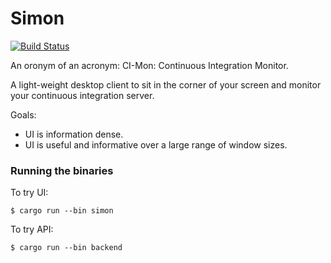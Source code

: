 # Simon

[![Build Status](https://travis-ci.org/scolej/simon.svg?branch=master)](https://travis-ci.org/scolej/simon)

An oronym of an acronym: CI-Mon: Continuous Integration Monitor.

A light-weight desktop client to sit in the corner of your screen and
monitor your continuous integration server.

Goals:

- UI is information dense.
- UI is useful and informative over a large range of window sizes.

### Running the binaries

To try UI:

```shell
$ cargo run --bin simon
```

To try API:

```shell
$ cargo run --bin backend
```
